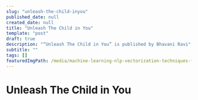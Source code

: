```yaml
---
slug: "unleash-the-child-inyou"
published_date: null
created_date: null
title: "Unleash The Child in You"
template: "post"
draft: true
description: "“Unleash The Child in You” is published by Bhavani Ravi"
subtitle: ""
tags: []
featuredImgPath: /media/machine-learning-nlp-vectorization-techniques-featured.png
---
```

# Unleash The Child in You



